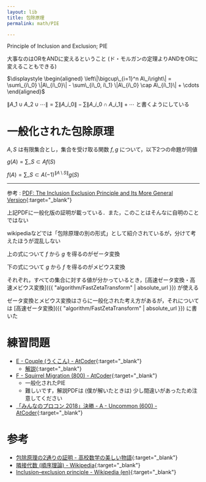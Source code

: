 ```yaml
---
layout: lib
title: 包除原理
permalink: math/PIE

---
```



Principle of Inclusion and Exclusion; PIE

大事なのはORをANDに変えるということ (ド・モルガンの定理よりANDをORに変えることもできる)

$\displaystyle \begin{aligned} \left\|\bigcup\_{i=1}^n A\_i\right\| = \sum\_{i\_0} \|A\_{i\_0}\| - \sum\_{i\_0, i\_1} \|A\_{i\_0} \cap A\_{i\_1}\| + \cdots \end{aligned}$

$\|A\_1\cup A\_2 \cup\cdots\| = \sum \|A\_{i\_0}\| - \sum \|A\_{i\_0} \cap A\_{i\_1}\| + \cdots$ と書くようにしている

# 一般化された包除原理

$A, S$ は有限集合とし，集合を受け取る関数 $f, g$ について，以下2つの命題が同値

$\displaystyle g(A) = \sum\_{S \subset A} f(S)$

$\displaystyle f(A) = \sum\_{S \subset A} (-1)^{\|A \setminus S\|} g(S)$

---

参考 : [PDF: The Inclusion Exclusion Principle and Its More General Version](http://www.compsci.hunter.cuny.edu/~sweiss/resources/inclusion_exclusion.pdf){:target="_blank"}<!--_-->

上記PDFに一般化版の証明が載っている．また，このことはそんなに自明のことではない

wikipediaなどでは「包除原理の別の形式」として紹介されているが，分けて考えたほうが混乱しない

上の式について $f$ から $g$ を得るのがゼータ変換

下の式について $g$ から $f$ を得るのがメビウス変換

それぞれ，すべての集合に対する値が分かっているとき，[高速ゼータ変換・高速メビウス変換]({{ "algorithm/FastZetaTransform" | absolute_url }}) が使える

ゼータ変換とメビウス変換はさらに一般化された考え方があるが，それについては [高速ゼータ変換]({{ "algorithm/FastZetaTransform" | absolute_url }}) に書いた

# 練習問題

* [E - Couple (うくこん) - AtCoder](https://beta.atcoder.jp/contests/ukuku09/tasks/ukuku09_e){:target="_blank"}<!--_-->
  * [解説](https://tomorinao.blogspot.com/2018/10/divide-and-conquer-fft.html){:target="_blank"}<!--_-->
* [F - Squirrel Migration (800) - AtCoder](https://beta.atcoder.jp/contests/arc087/tasks/arc087_d){:target="_blank"}<!--_-->
  * 一般化されたPIE
  * 難しいです，解説PDFは (僕が解いたときは) 少し間違いがあったため注意してください
* [「みんなのプロコン 2018」決勝 - A - Uncommon (600) - AtCoder](https://beta.atcoder.jp/contests/yahoo-procon2018-final/tasks/yahoo_procon2018_final_a){:target="_blank"}<!--_-->

# 参考

* [包除原理の2通りの証明 - 高校数学の美しい物語](https://mathtrain.jp/hojo){:target="_blank"}<!--_-->
* [隣接代数 (順序理論) - Wikipedia](https%3A%2F%2Fja.wikipedia.org%2Fwiki%2F%E9%9A%A3%E6%8E%A5%E4%BB%A3%E6%95%B0_%28%E9%A0%86%E5%BA%8F%E7%90%86%E8%AB%96%29){:target="_blank"}<!--_-->
* [Inclusion–exclusion principle - Wikipedia (en)](https://en.wikipedia.org/wiki/Inclusion–exclusion_principle){:target="_blank"}<!--_-->

